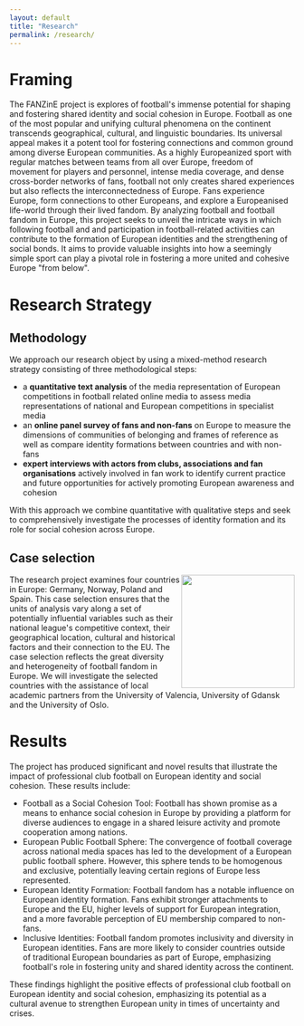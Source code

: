 ```yaml
---
layout: default
title: "Research"
permalink: /research/
---
```

# Framing
The FANZinE project is explores of football's immense potential for shaping and fostering shared identity and social cohesion in Europe. Football as one of the most popular and unifying cultural phenomena on the continent transcends geographical, cultural, and linguistic boundaries. Its universal appeal makes it a potent tool for fostering connections and common ground among diverse European communities. As a highly Europeanized sport with regular matches between teams from all over Europe, freedom of movement for players and personnel, intense media coverage, and dense cross-border networks of fans, football not only creates shared experiences but also reflects the interconnectedness of Europe. Fans experience Europe, form connections to other Europeans, and explore a Europeanised life-world through their lived fandom. By analyzing football and football fandom in Europe, this project seeks to unveil the intricate ways in which following football and and participation in football-related activities can contribute to the formation of European identities and the strengthening of social bonds. It aims to provide valuable insights into how a seemingly simple sport can play a pivotal role in fostering a more united and cohesive Europe "from below".

# Research Strategy 

## Methodology

We approach our research object by using a mixed-method research strategy consisting of three methodological steps:
- a **quantitative text analysis** of the media representation of European competitions in football related online media to assess media representations of national and European competitions in specialist media
- an **online panel survey of fans and non-fans** on Europe to measure the dimensions of communities of belonging and frames of reference as well as compare identity formations between countries and with non-fans
- **expert interviews with actors from clubs, associations and fan organisations** actively involved in fan work to identify current practice and future opportunities for actively promoting European awareness and cohesion

With this approach we combine quantitative with qualitative steps and seek to comprehensively investigate the processes of identity formation and its role for social cohesion across Europe.

## Case selection 
<img src="/images/FANZinE_Länder.png" align="right" width="200px"/> The research project examines four countries in Europe: Germany, Norway, Poland and Spain. This case selection ensures that the units of analysis vary along a set of potentially influential variables such as their national league's competitive context, their geographical location, cultural and historical factors and their connection to the EU. The case selection reflects the great diversity and heterogeneity of football fandom in Europe. We will investigate the selected countries with the assistance of local academic partners from the University of Valencia, University of Gdansk and the University of Oslo.

# Results
The project has produced significant and novel results that illustrate the impact of professional club football on European identity and social cohesion. These results include:
- Football as a Social Cohesion Tool: Football has shown promise as a means to enhance social cohesion in Europe by providing a platform for diverse audiences to engage in a shared leisure activity and promote cooperation among nations.
- European Public Football Sphere: The convergence of football coverage across national media spaces has led to the development of a European public football sphere. However, this sphere tends to be homogenous and exclusive, potentially leaving certain regions of Europe less represented.
- European Identity Formation: Football fandom has a notable influence on European identity formation. Fans exhibit stronger attachments to Europe and the EU, higher levels of support for European integration, and a more favorable perception of EU membership compared to non-fans.
- Inclusive Identities: Football fandom promotes inclusivity and diversity in European identities. Fans are more likely to consider countries outside of traditional European boundaries as part of Europe, emphasizing football's role in fostering unity and shared identity across the continent.

These findings highlight the positive effects of professional club football on European identity and social cohesion, emphasizing its potential as a cultural avenue to strengthen European unity in times of uncertainty and crises.
